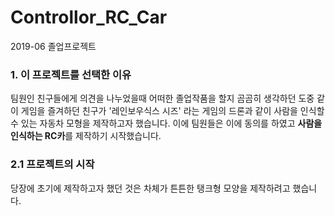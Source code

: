 # Controllor_RC_Car
2019-06 졸업프로젝트
### 1. 이 프로젝트를 선택한 이유
팀원인 친구들에게 의견을 나누었을때 어떠한 졸업작품을 할지 곰곰히 생각하던 도중 같이 게임을 즐겨하던 친구가 '레인보우식스 시즈' 라는 게임의 드론과 같이 사람을 인식할 수 있는 자동차 모형을 제작하고자 했습니다.
이에 팀원들은 이에 동의를 하였고 <strong>사람을 인식하는 RC카</strong>를 제작하기 시작했습니다.

### 2.1 프로젝트의 시작
당장에 초기에 제작하고자 했던 것은 차체가 튼튼한 탱크형 모양을 제작하려고 했습니다.
